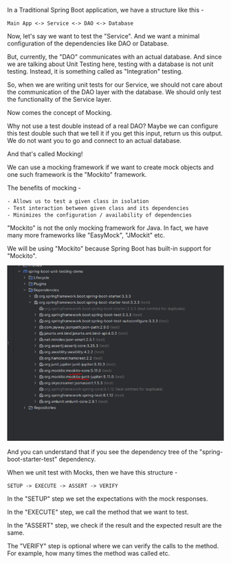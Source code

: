 In a Traditional Spring Boot application, we have a structure like this - 

    Main App <-> Service <-> DAO <-> Database

Now, let's say we want to test the "Service". And we want a minimal configuration of the dependencies like DAO or Database.

But, currently, the "DAO" communicates with an actual database. And since we are talking about Unit Testing here, testing with a database is not unit testing. Instead, it is something called as "Integration" testing.

So, when we are writing unit tests for our Service, we should not care about the communication of the DAO layer with the database. We should only test the functionality of the Service layer.

Now comes the concept of Mocking.

Why not use a test double instead of a real DAO? Maybe we can configure this test double such that we tell it if you get this input, return us this output. We do not want you to go and connect to an actual database.

And that's called Mocking!

We can use a mocking framework if we want to create mock objects and one such framework is the "Mockito" framework.

The benefits of mocking - 

    - Allows us to test a given class in isolation
    - Test interaction between given class and its dependencies
    - Minimizes the configuration / availability of dependencies

"Mockito" is not the only mocking framework for Java. In fact, we have many more frameworks like "EasyMock", "JMockit" etc.

We will be using "Mockito" because Spring Boot has built-in support for "Mockito".

![alt text](image.png)

And you can understand that if you see the dependency tree of the "spring-boot-starter-test" dependency.

When we unit test with Mocks, then we have this structure - 

    SETUP -> EXECUTE -> ASSERT -> VERIFY

In the "SETUP" step we set the expectations with the mock responses.

In the "EXECUTE" step, we call the method that we want to test.

In the "ASSERT" step, we check if the result and the expected result are the same.

The "VERIFY" step is optional where we can verify the calls to the method. For example, how many times the method was called etc.